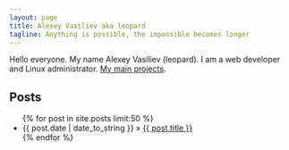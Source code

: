 ```yaml
---
layout: page
title: Alexey Vasiliev aka leopard
tagline: Anything is possible, the impossible becomes longer
---
```

Hello everyone. My name Alexey Vasiliev (leopard). I am a web developer and Linux administrator. [My main projects](/projects.html).

## Posts

<ul class="posts">
  {% for post in site.posts limit:50 %}
    <li><span>{{ post.date | date_to_string }}</span> &raquo; <a href="{{ BASE_PATH }}{{ post.url }}">{{ post.title }}</a></li>
  {% endfor %}
</ul>